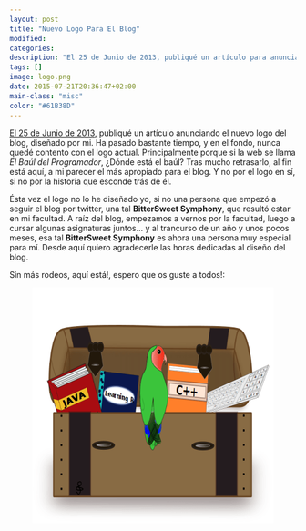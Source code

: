 ```yaml
---
layout: post
title: "Nuevo Logo Para El Blog"
modified:
categories:
description: "El 25 de Junio de 2013, publiqué un artículo para anunciando el nuevo logo del blog, diseñado por mi. Ha pasado bastante tiempo, y en el fondo, nunca quedé contento con el logo actual. Principalmente porque si la web se llama El Baúl del Programador, ¿Dónde está el baúl? Tras mucho retrasarlo, al fin está aquí, a mi parecer el más apropiado para el blog. Y no por el logo en sí, si no por la historia que esconde trás de él."
tags: []
image: logo.png
date: 2015-07-21T20:36:47+02:00
main-class: "misc"
color: "#61B38D"
---
```

[El 25 de Junio de 2013](/vota-por-el-logo-que-mas-te-guste-para-el-baul-del-programador/), publiqué un artículo anunciando el nuevo logo del blog, diseñado por mi. Ha pasado bastante tiempo, y en el fondo, nunca quedé contento con el logo actual. Principalmente porque si la web se llama _El Baúl del Programador_, ¿Dónde está el baúl? Tras mucho retrasarlo, al fin está aquí, a mi parecer el más apropiado para el blog. Y no por el logo en sí, si no por la historia que esconde trás de él.

<!--ad-->

Ésta vez el logo no lo he diseñado yo, si no una persona que empezó a seguir el blog por twitter, una tal __BitterSweet Symphony__, que resultó estar en mi facultad. A raíz del blog, empezamos a vernos por la facultad, luego a cursar algunas asignaturas juntos... y al trancurso de un año y unos pocos meses, esa tal __BitterSweet Symphony__ es ahora una persona muy especial para mí. Desde aquí quiero agradecerle las horas dedicadas al diseño del blog.

Sin más rodeos, aquí está!, espero que os guste a todos!:

<figure>
<img src="/assets/img/logo.png" title="{{ page.title }}" alt="{{ page.title }}" width="550px" height="414px" />
</figure>
